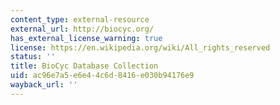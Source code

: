 ```yaml
---
content_type: external-resource
external_url: http://biocyc.org/
has_external_license_warning: true
license: https://en.wikipedia.org/wiki/All_rights_reserved
status: ''
title: BioCyc Database Collection
uid: ac96e7a5-e6e4-4c6d-8416-e030b94176e9
wayback_url: ''
---
```

